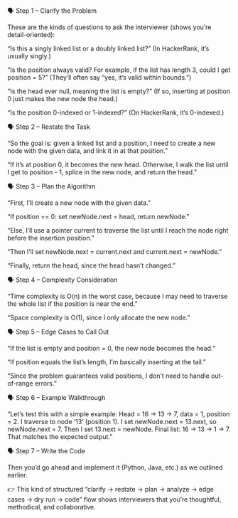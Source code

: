 🗣️ Step 1 – Clarify the Problem

These are the kinds of questions to ask the interviewer (shows you’re detail-oriented):

“Is this a singly linked list or a doubly linked list?”
(In HackerRank, it’s usually singly.)

“Is the position always valid? For example, if the list has length 3, could I get position = 5?”
(They’ll often say “yes, it’s valid within bounds.”)

“Is the head ever null, meaning the list is empty?”
(If so, inserting at position 0 just makes the new node the head.)

“Is the position 0-indexed or 1-indexed?”
(On HackerRank, it’s 0-indexed.)

🗣️ Step 2 – Restate the Task

“So the goal is: given a linked list and a position, I need to create a new node with the given data, and link it in at that position.”

“If it’s at position 0, it becomes the new head. Otherwise, I walk the list until I get to position - 1, splice in the new node, and return the head.”

🗣️ Step 3 – Plan the Algorithm

“First, I’ll create a new node with the given data.”

“If position == 0: set newNode.next = head, return newNode.”

“Else, I’ll use a pointer current to traverse the list until I reach the node right before the insertion position.”

“Then I’ll set newNode.next = current.next and current.next = newNode.”

“Finally, return the head, since the head hasn’t changed.”

🗣️ Step 4 – Complexity Consideration

“Time complexity is O(n) in the worst case, because I may need to traverse the whole list if the position is near the end.”

“Space complexity is O(1), since I only allocate the new node.”

🗣️ Step 5 – Edge Cases to Call Out

“If the list is empty and position = 0, the new node becomes the head.”

“If position equals the list’s length, I’m basically inserting at the tail.”

“Since the problem guarantees valid positions, I don’t need to handle out-of-range errors.”

🗣️ Step 6 – Example Walkthrough

“Let’s test this with a simple example: Head = 16 → 13 → 7, data = 1, position = 2.
I traverse to node ‘13’ (position 1). I set newNode.next = 13.next, so newNode.next = 7. Then I set 13.next = newNode.
Final list: 16 → 13 → 1 → 7. That matches the expected output.”

🗣️ Step 7 – Write the Code

Then you’d go ahead and implement it (Python, Java, etc.) as we outlined earlier.

👉 This kind of structured “clarify → restate → plan → analyze → edge cases → dry run → code” flow shows interviewers that you’re thoughtful, methodical, and collaborative.